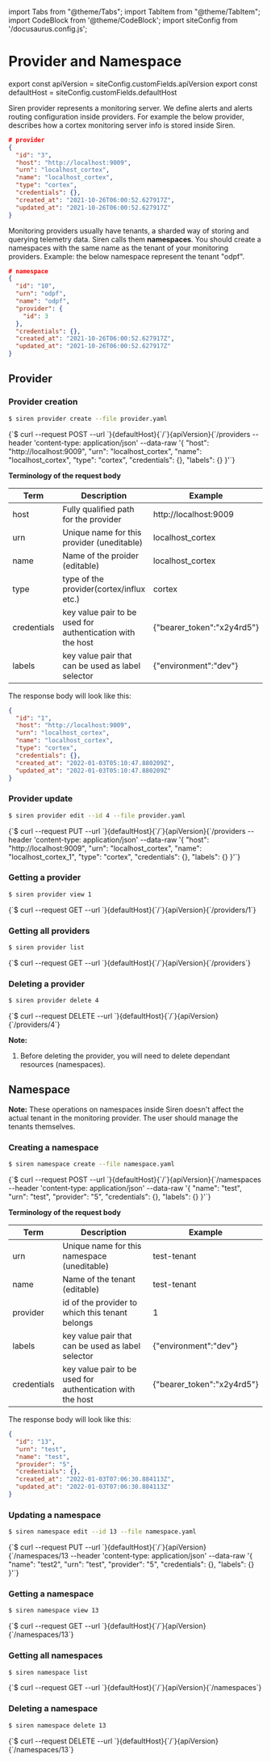 import Tabs from "@theme/Tabs";
import TabItem from "@theme/TabItem";
import CodeBlock from '@theme/CodeBlock';
import siteConfig from '/docusaurus.config.js';

# Provider and Namespace

export const apiVersion = siteConfig.customFields.apiVersion
export const defaultHost = siteConfig.customFields.defaultHost

Siren provider represents a monitoring server. We define alerts and alerts routing configuration inside providers. For example the below provider, describes how a cortex monitoring server info is stored inside Siren.

```json
# provider
{
  "id": "3",
  "host": "http://localhost:9009",
  "urn": "localhost_cortex",
  "name": "localhost_cortex",
  "type": "cortex",
  "credentials": {},
  "created_at": "2021-10-26T06:00:52.627917Z",
  "updated_at": "2021-10-26T06:00:52.627917Z"
}
```

Monitoring providers usually have tenants, a sharded way of storing and querying telemetry data. Siren calls them **namespaces**. You should create a namespaces with the same name as the tenant of your monitoring providers. Example: the below namespace represent the tenant "odpf".

```json
# namespace
{
  "id": "10",
  "urn": "odpf",
  "name": "odpf",
  "provider": {
    "id": 3
  },
  "credentials": {},
  "created_at": "2021-10-26T06:00:52.627917Z",
  "updated_at": "2021-10-26T06:00:52.627917Z"
}
```

## Provider

### Provider creation

<Tabs groupId="api">
  <TabItem value="cli" label="CLI" default>

```bash
$ siren provider create --file provider.yaml
```

  </TabItem>
  <TabItem value="http" label="HTTP">
    <CodeBlock className="language-bash">
    {`$ curl --request POST
  --url `}{defaultHost}{`/`}{apiVersion}{`/providers
  --header 'content-type: application/json'
  --data-raw '{
  "host": "http://localhost:9009",
  "urn": "localhost_cortex",
  "name": "localhost_cortex",
  "type": "cortex",
  "credentials": {},
  "labels": {}
}'`}
    </CodeBlock>

  </TabItem>
</Tabs>

**Terminology of the request body**

| Term        | Description                                                | Example                    |
| ----------- | ---------------------------------------------------------- | -------------------------- |
| host        | Fully qualified path for the provider                      | http://localhost:9009      |
| urn         | Unique name for this provider (uneditable)                 | localhost_cortex           |
| name        | Name of the proider (editable)                             | localhost_cortex           |
| type        | type of the provider(cortex/influx etc.)                   | cortex                     |
| credentials | key value pair to be used for authentication with the host | {"bearer_token":"x2y4rd5"} |
| labels      | key value pair that can be used as label selector          | {"environment":"dev"}      |

The response body will look like this:

```json
{
  "id": "1",
  "host": "http://localhost:9009",
  "urn": "localhost_cortex",
  "name": "localhost_cortex",
  "type": "cortex",
  "credentials": {},
  "created_at": "2022-01-03T05:10:47.880209Z",
  "updated_at": "2022-01-03T05:10:47.880209Z"
}
```

### Provider update

<Tabs groupId="api">
  <TabItem value="cli" label="CLI" default>

```bash
$ siren provider edit --id 4 --file provider.yaml
```

  </TabItem>
  <TabItem value="http" label="HTTP">
    <CodeBlock className="language-bash">
    {`$ curl --request PUT
  --url `}{defaultHost}{`/`}{apiVersion}{`/providers
  --header 'content-type: application/json'
  --data-raw '{
  "host": "http://localhost:9009",
  "urn": "localhost_cortex",
  "name": "localhost_cortex_1",
  "type": "cortex",
  "credentials": {},
  "labels": {}
}'`}
    </CodeBlock>

  </TabItem>
</Tabs>

### Getting a provider

<Tabs groupId="api">
  <TabItem value="cli" label="CLI" default>

```bash
$ siren provider view 1
```

  </TabItem>

  <TabItem value="http" label="HTTP">
    <CodeBlock className="language-bash">
    {`$ curl --request GET --url `}{defaultHost}{`/`}{apiVersion}{`/providers/1`}
    </CodeBlock>
  </TabItem>
</Tabs>

### Getting all providers

<Tabs groupId="api">
  <TabItem value="cli" label="CLI" default>

```bash
$ siren provider list
```

  </TabItem>
  <TabItem value="http" label="HTTP">
    <CodeBlock className="language-bash">
    {`$ curl --request GET --url `}{defaultHost}{`/`}{apiVersion}{`/providers`}
    </CodeBlock>
  </TabItem>
</Tabs>

### Deleting a provider

<Tabs groupId="api">
  <TabItem value="cli" label="CLI" default>

```bash
$ siren provider delete 4
```

  </TabItem>
  <TabItem value="http" label="HTTP">
    <CodeBlock className="language-bash">
    {`$ curl --request DELETE --url `}{defaultHost}{`/`}{apiVersion}{`/providers/4`}
    </CodeBlock>
  </TabItem>
</Tabs>

**Note:**

1. Before deleting the provider, you will need to delete dependant resources (namespaces).

## Namespace

**Note:** These operations on namespaces inside Siren doesn't affect the actual tenant in the monitoring provider. The user should manage the tenants themselves.

### Creating a namespace

<Tabs groupId="api">
  <TabItem value="cli" label="CLI" default>

```bash
$ siren namespace create --file namespace.yaml
```

  </TabItem>
  <TabItem value="http" label="HTTP">
    <CodeBlock className="language-bash">
    {`$ curl --request POST
  --url `}{defaultHost}{`/`}{apiVersion}{`/namespaces
  --header 'content-type: application/json'
  --data-raw '{
    "name": "test",
    "urn": "test",
    "provider": "5",
    "credentials": {},
    "labels": {}
}'`}
    </CodeBlock>
  </TabItem>
</Tabs>

**Terminology of the request body**

| Term        | Description                                                | Example                    |
| ----------- | ---------------------------------------------------------- | -------------------------- |
| urn         | Unique name for this namespace (uneditable)                | test-tenant                |
| name        | Name of the tenant (editable)                              | test-tenant                |
| provider    | id of the provider to which this tenant belongs            | 1                          |
| labels      | key value pair that can be used as label selector          | {"environment":"dev"}      |
| credentials | key value pair to be used for authentication with the host | {"bearer_token":"x2y4rd5"} |

The response body will look like this:

```json
{
  "id": "13",
  "urn": "test",
  "name": "test",
  "provider": "5",
  "credentials": {},
  "created_at": "2022-01-03T07:06:30.884113Z",
  "updated_at": "2022-01-03T07:06:30.884113Z"
}
```

### Updating a namespace

<Tabs groupId="api">
  <TabItem value="cli" label="CLI" default>

```bash
$ siren namespace edit --id 13 --file namespace.yaml
```

  </TabItem>
  <TabItem value="http" label="HTTP">
    <CodeBlock className="language-bash">
    {`$ curl --request PUT
  --url `}{defaultHost}{`/`}{apiVersion}{`/namespaces/13
  --header 'content-type: application/json'
  --data-raw '{
    "name": "test2",
    "urn": "test",
    "provider": "5",
    "credentials": {},
    "labels": {}
}'`}
    </CodeBlock>
  </TabItem>
</Tabs>

### Getting a namespace

<Tabs groupId="api">
  <TabItem value="cli" label="CLI" default>

```bash
$ siren namespace view 13
```

  </TabItem>
  <TabItem value="http" label="HTTP">
    <CodeBlock className="language-bash">
    {`$ curl --request GET --url `}{defaultHost}{`/`}{apiVersion}{`/namespaces/13`}
    </CodeBlock>
  </TabItem>
</Tabs>

### Getting all namespaces

<Tabs groupId="api">
  <TabItem value="cli" label="CLI" default>

```bash
$ siren namespace list
```

  </TabItem>
  <TabItem value="http" label="HTTP">
    <CodeBlock className="language-bash">
    {`$ curl --request GET --url `}{defaultHost}{`/`}{apiVersion}{`/namespaces`}
    </CodeBlock>
  </TabItem>
</Tabs>

### Deleting a namespace

<Tabs groupId="api">
  <TabItem value="cli" label="CLI" default>

```bash
$ siren namespace delete 13
```

  </TabItem>
  <TabItem value="http" label="HTTP">
    <CodeBlock className="language-bash">
    {`$ curl --request DELETE --url `}{defaultHost}{`/`}{apiVersion}{`/namespaces/13`}
    </CodeBlock>
  </TabItem>
</Tabs>

